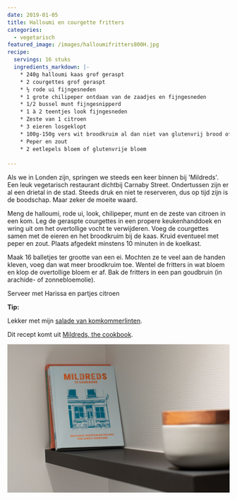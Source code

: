 ```yaml
---
date: 2019-01-05
title: Halloumi en courgette fritters
categories:
  - vegetarisch
featured_image: /images/halloumifritters800H.jpg
recipe:
  servings: 16 stuks
  ingredients_markdown: |-
    * 240g halloumi kaas grof geraspt
    * 2 courgettes grof geraspt
    * ½ rode ui fijngesneden
    * 1 grote chilipeper ontdaan van de zaadjes en fijngesneden
    * 1/2 bussel munt fijngesnipperd
    * 1 à 2 teentjes look fijngesneden
    * Zeste van 1 citroen
    * 3 eieren losgeklopt
    * 100g-150g vers wit broodkruim al dan niet van glutenvrij brood of paneermeel voor de vlugge versie
    * Peper en zout
    * 2 eetlepels bloem of glutenvrije bloem
    
---
```

Als we in Londen zijn, springen we steeds een keer binnen bij 'Mildreds'.
Een leuk vegetarisch restaurant dichtbij Carnaby Street. Ondertussen zijn er al een drietal in de stad.
Steeds druk en niet te reserveren, dus op tijd zijn is de boodschap. Maar zeker de moeite waard.

<!--more-->

Meng de halloumi, rode ui, look, chilipeper, munt en de zeste van citroen in een kom.
Leg de geraspte courgettes in een propere keukenhanddoek en wring uit om het overtollige vocht te verwijderen.
Voeg de courgettes samen met de eieren en het broodkruim bij de kaas.
Kruid eventueel met peper en zout.
Plaats afgedekt minstens 10 minuten in de koelkast.

Maak 16 balletjes ter grootte van een ei.
Mochten ze te veel aan de handen kleven, voeg dan wat meer broodkruim toe. 
Wentel de fritters in wat bloem en klop de overtollige bloem er af.
Bak de fritters in een pan goudbruin (in arachide- of zonnebloemolie).

Serveer met Harissa en partjes citroen

<b>Tip: </b>

Lekker met mijn [salade van komkommerlinten](https://fabilicious.be/recipes/bijgerechten/2019/01/04/Salade-van-komkommerlinten/).

Dit recept komt uit [Mildreds, the cookbook](https://www.amazon.co.uk/Mildreds-Vegetarian-Cookbook-Daniel-Acevedo/dp/1845339983).

![](/images/mildreds1200.jpg)
